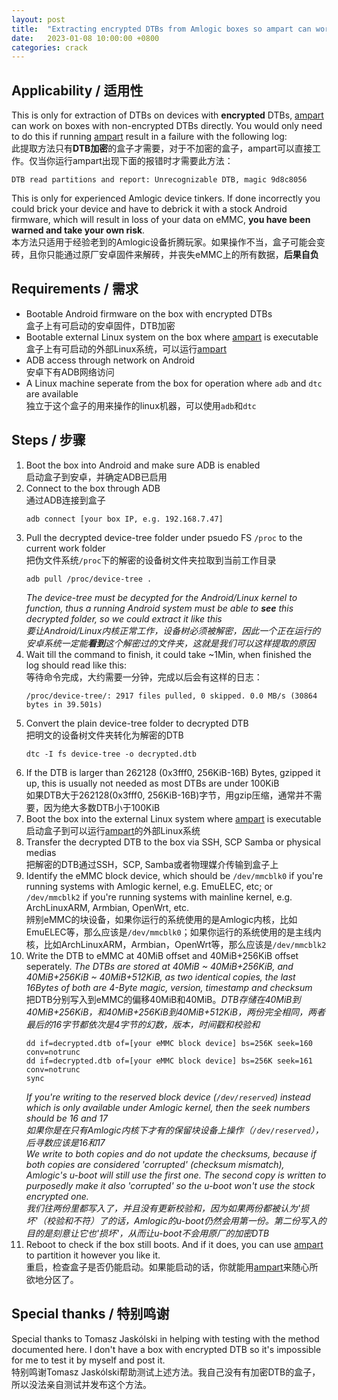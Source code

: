 ```yaml
---
layout: post
title:  "Extracting encrypted DTBs from Amlogic boxes so ampart can work on them / 提取Amlogic盒子上的加密DTB从而让ampart可以在其上工作"
date:   2023-01-08 10:00:00 +0800
categories: crack
---
```


## Applicability / 适用性

This is only for extraction of DTBs on devices with **encrypted** DTBs, [ampart] can work on boxes with non-encrypted DTBs directly. You would only need to do this if running [ampart] result in a failure with the following log:  
此提取方法只有**DTB加密**的盒子才需要，对于不加密的盒子，ampart可以直接工作。仅当你运行ampart出现下面的报错时才需要此方法：
```
DTB read partitions and report: Unrecognizable DTB, magic 9d8c8056
```

This is only for experienced Amlogic device tinkers. If done incorrectly you could brick your device and have to debrick it with a stock Android firmware, which will result in loss of your data on eMMC, **you have been warned and take your own risk**.  
本方法只适用于经验老到的Amlogic设备折腾玩家。如果操作不当，盒子可能会变砖，且你只能通过原厂安卓固件来解砖，并丧失eMMC上的所有数据，**后果自负**

## Requirements / 需求
 - Bootable Android firmware on the box with encrypted DTBs  
 盒子上有可启动的安卓固件，DTB加密
 - Bootable external Linux system on the box where [ampart] is executable  
 盒子上有可启动的外部Linux系统，可以运行[ampart]
 - ADB access through network on Android  
 安卓下有ADB网络访问
 - A Linux machine seperate from the box for operation where `adb` and `dtc` are available  
 独立于这个盒子的用来操作的linux机器，可以使用`adb`和`dtc`



## Steps / 步骤
 1. Boot the box into Android and make sure ADB is enabled  
 启动盒子到安卓，并确定ADB已启用
 2. Connect to the box through ADB  
通过ADB连接到盒子
    ```
    adb connect [your box IP, e.g. 192.168.7.47]
    ```
 3. Pull the decrypted device-tree folder under psuedo FS `/proc` to the current work folder  
 把伪文件系统`/proc`下的解密的设备树文件夹拉取到当前工作目录
    ```
    adb pull /proc/device-tree .
    ```
    *The device-tree must be decypted for the Android/Linux kernel to function, thus a running Android system must be able to **see** this decrypted folder, so we could extract it like this  
    要让Android/Linux内核正常工作，设备树必须被解密，因此一个正在运行的安卓系统一定能**看到**这个解密过的文件夹，这就是我们可以这样提取的原因*
 4. Wait till the command to finish, it could take ~1Min, when finished the log should read like this:  
 等待命令完成，大约需要一分钟，完成以后会有这样的日志：
    ```
    /proc/device-tree/: 2917 files pulled, 0 skipped. 0.0 MB/s (30864 bytes in 39.501s)
    ```
 5. Convert the plain device-tree folder to decrypted DTB  
 把明文的设备树文件夹转化为解密的DTB
    ```
    dtc -I fs device-tree -o decrypted.dtb
    ```
 6. If the DTB is larger than 262128 (0x3fff0, 256KiB-16B) Bytes, gzipped it up, this is usually not needed as most DTBs are under 100KiB  
 如果DTB大于262128(0x3fff0, 256KiB-16B)字节，用gzip压缩，通常并不需要，因为绝大多数DTB小于100KiB
 7. Boot the box into the external Linux system where [ampart] is executable  
 启动盒子到可以运行[ampart]的外部Linux系统
 8. Transfer the decrypted DTB to the box via SSH, SCP Samba or physical medias  
 把解密的DTB通过SSH，SCP, Samba或者物理媒介传输到盒子上
 9. Identify the eMMC block device, which should be `/dev/mmcblk0` if you're running systems with Amlogic kernel, e.g. EmuELEC, etc; or `/dev/mmcblk2` if you're running systems with mainline kernel, e.g. ArchLinuxARM, Armbian, OpenWrt, etc.  
 辨别eMMC的块设备，如果你运行的系统使用的是Amlogic内核，比如EmuELEC等，那么应该是`/dev/mmcblk0`；如果你运行的系统使用的是主线内核，比如ArchLinuxARM，Armbian，OpenWrt等，那么应该是`/dev/mmcblk2`
 10. Write the DTB to eMMC at 40MiB offset and 40MiB+256KiB offset seperately. *The DTBs are stored at 40MiB ~ 40MiB+256KiB, and 40MiB+256KiB ~ 40MiB+512KiB, as two identical copies, the last 16Bytes of both are 4-Byte magic, version, timestamp and checksum*  
 把DTB分别写入到eMMC的偏移40MiB和40MiB。*DTB存储在40MiB到40MiB+256KiB，和40MiB+256KiB到40MiB+512KiB，两份完全相同，两者最后的16字节都依次是4字节的幻数，版本，时间戳和校验和*
      ```
      dd if=decrypted.dtb of=[your eMMC block device] bs=256K seek=160 conv=notrunc
      dd if=decrypted.dtb of=[your eMMC block device] bs=256K seek=161 conv=notrunc
      sync
      ```
     *If you're writing to the reserved block device (`/dev/reserved`) instead which is only available under Amlogic kernel, then the seek numbers should be 16 and 17  
     如果你是在只有Amlogic内核下才有的保留块设备上操作（`/dev/reserved`），后寻数应该是16和17*  
     *We write to both copies and do not update the checksums, because if both copies are considered 'corrupted' (checksum mismatch), Amlogic's u-boot will still use the first one. The second copy is written to purposedly make it also 'corrupted' so the u-boot won't use the stock encrypted one.  
     我们往两份里都写入了，并且没有更新校验和，因为如果两份都被认为'损坏'（校验和不符）了的话，Amlogic的u-boot仍然会用第一份。第二份写入的目的是刻意让它也'损坏'，从而让u-boot不会用原厂的加密DTB*
 11. Reboot to check if the box still boots. And if it does, you can use [ampart] to partition it however you like it.  
 重启，检查盒子是否仍能启动。如果能启动的话，你就能用[ampart]来随心所欲地分区了。

## Special thanks / 特别鸣谢
Special thanks to Tomasz Jaskólski in helping with testing with the method documented here. I don't have a box with encrypted DTB so it's impossible for me to test it by myself and post it.   
特别鸣谢Tomasz Jaskólski帮助测试上述方法。我自己没有有加密DTB的盒子，所以没法亲自测试并发布这个方法。

[ampart]: https://github.com/7Ji/ampart